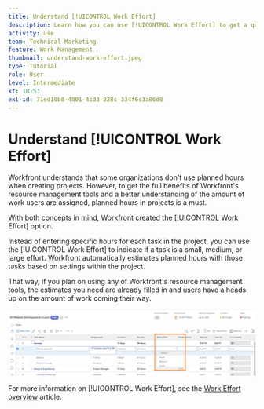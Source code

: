 ```yaml
---
title: Understand [!UICONTROL Work Effort]
description: Learn how you can use [!UICONTROL Work Effort] to get a quick estimate of planned hours in your project timeline.
activity: use
team: Technical Marketing
feature: Work Management
thumbnail: understand-work-effort.jpeg
type: Tutorial
role: User
level: Intermediate
kt: 10153
exl-id: 71ed10b8-4801-4cd3-828c-334f6c3a86d8
---
```

# Understand [!UICONTROL Work Effort]

Workfront understands that some organizations don't use planned hours when creating projects. However, to get the full benefits of Workfront's resource management tools and a better understanding of the amount of work users are assigned, planned hours in projects is a must.

With both concepts in mind, Workfront created the [!UICONTROL Work Effort] option.

Instead of entering specific hours for each task in the project, you can use the [!UICONTROL Work Effort] to indicate if a task is a small, medium, or large effort. Workfront automatically estimates planned hours with those tasks based on settings within the project.

That way, if you plan on using any of Workfront's resource management tools, the estimates you need are already filled in and users have a heads up on the amount of work coming their way.

![Project task list with [!UICONTROL Work Effort] column](assets/planner-fund-work-effort.png)

For more information on [!UICONTROL Work Effort], see the [Work Effort overview](https://experienceleague.adobe.com/docs/workfront/using/manage-work/tasks/task-information/work-effort.html?lang=en) article.
